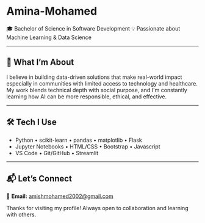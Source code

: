 # Amina-Mohamed



🎓 Bachelor of Science in Software Development 
💡 Passionate about Machine Learning & Data Science 

---

## 🧠 What I’m About

I believe in building data-driven solutions that make real-world impact  especially in communities with limited access to technology and healthcare. My work blends technical depth with social purpose, and I'm constantly learning how AI can be more responsible, ethical, and effective.

---



## 🛠 Tech I Use

- Python • scikit-learn • pandas • matplotlib • Flask  
- Jupyter Notebooks • HTML/CSS • Bootstrap  • Javascript
- VS Code • Git/GitHub • Streamlit

---

## 📬 Let’s Connect

📧 **Email:** amishmohamed2002@gmail.com  


Thanks for visiting my profile! Always open to collaboration and learning with others.
